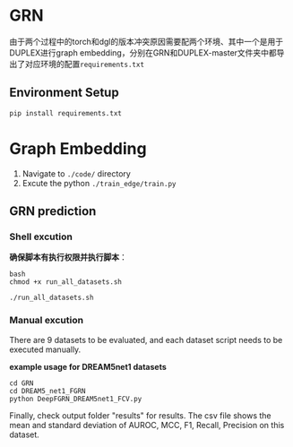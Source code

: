# GRN

由于两个过程中的torch和dgl的版本冲突原因需要配两个环境、其中一个是用于DUPLEX进行graph embedding，分别在GRN和DUPLEX-master文件夹中都导出了对应环境的配置`requirements.txt`



## Environment Setup

```
pip install requirements.txt
```



# Graph Embedding

1. Navigate to `./code/` directory
2. Excute the python `./train_edge/train.py`



## GRN prediction


### Shell excution
**确保脚本有执行权限并执行脚本**：

```
bash
chmod +x run_all_datasets.sh

./run_all_datasets.sh

```
### Manual excution
There are 9 datasets to be evaluated, and each dataset script needs to be executed manually.

**example usage for DREAM5net1 datasets**

```
cd GRN
cd DREAM5_net1_FGRN
python DeepFGRN_DREAM5net1_FCV.py
```

Finally, check output folder "results" for results. The csv file shows the mean and standard deviation of AUROC, MCC, F1, Recall, Precision  on this dataset.








